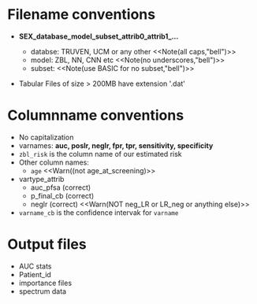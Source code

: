 # Filename conventions

+ **SEX_database_model_subset_attrib0_attrib1_...**
    - databse: TRUVEN, UCM or any other  <<Note(all caps,"bell")>>
    - model: ZBL, NN, CNN etc <<Note(no underscores,"bell")>>
    - subset: <<Note(use BASIC for no subset,"bell")>>

+ Tabular Files of size > 200MB have extension '.dat'


# Columnname conventions

+ No capitalization
+ varnames: **auc, poslr, neglr, fpr, tpr, sensitivity, specificity**
+ `zbl_risk` is the column name of our estimated risk
+ Other column names:
    - `age` <<Warn((not age_at_screening)>>
+ vartype_attrib
    - auc_pfsa (correct)
    - p_final_cb (correct)
    - neglr (correct) <<Warn(NOT neg_LR or  LR_neg or anything else)>>
+ `varname_cb` is the confidence intervak for `varname`
    
# Output files 

+ AUC stats
+ Patient_id
+ importance files
+ spectrum data
